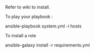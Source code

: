 Refer to wiki to install.

To play your playbook :

ansible-playbook system.yml -i hosts


To install a role

ansible-galaxy install -r requirements.yml
